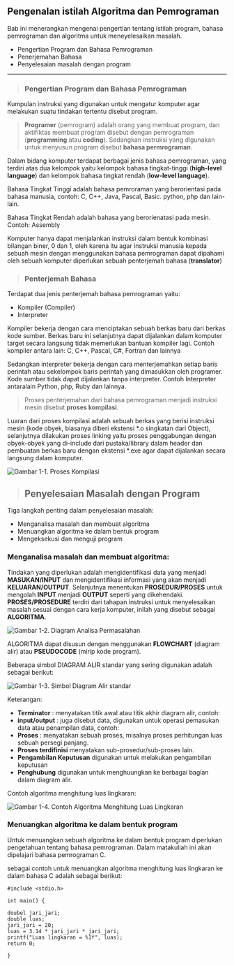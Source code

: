 ## Pengenalan istilah Algoritma dan Pemrograman
Bab ini menerangkan mengenai pengertian tentang istilah program, bahasa pemrograman dan algoritma untuk meneyelesaikan masalah. 
* Pengertian Program dan Bahasa Pemrograman
* Penerjemahan Bahasa
* Penyelesaian masalah dengan program

***
> ### Pengertian Program dan Bahasa Pemrograman

Kumpulan instruksi yang digunakan untuk mengatur komputer agar melakukan suatu tindakan tertentu disebut program.

> **Programer** (pemrogram) adalah orang yang membuat program, dan aktifiktas membuat program disebut dengan pemrograman (**programming** atau **coding**). Sedangkan instruksi yang digunakan untuk menyusun program disebut **bahasa permrograman**.

Dalam bidang komputer terdapat berbagai jenis bahasa pemrograman, yang terdiri atas dua kelompok yaitu kelompok bahasa tingkat-tinggi (**high-level language**) dan kelompok bahasa tingkat rendah (**low-level language**).  

Bahasa Tingkat Tinggi adalah bahasa pemroraman yang berorientasi pada bahasa manusia, contoh: C, C++, Java, Pascal, Basic. python, php dan lain-lain.

Bahasa Tingkat Rendah adalah bahasa yang berorienatasi pada mesin. Contoh: Assembly

Komputer hanya dapat menjalankan instruksi dalam bentuk kombinasi bilangan biner, 0 dan 1, oleh karena itu agar instruksi manusia kepada sebuah mesin dengan menggunakan bahasa pemrograman dapat dipahami oleh sebuah komputer diperlukan sebuah penterjemah bahasa (**translator**)

> ### Penterjemah Bahasa 

Terdapat dua jenis penterjemah bahasa pemrograman yaitu:
* Kompiler (Compiler) 
* Interpreter

Kompiler bekerja dengan cara menciptakan sebuah berkas baru dari berkas kode sumber. Berkas baru ini selanjutnya dapat dijalankan dalam komputer target secara langsung tidak memerlukan bantuan kompiler lagi.  Contoh kompiler antara lain: C, C++, Pascal, C#, Fortran dan lainnya

Sedangkan interpreter bekerja dengan cara menterjemahkan setiap baris perintah atau sekelompok baris perintah yang dimasukkan oleh programer. Kode sumber tidak dapat dijalankan tanpa interpreter. Contoh Interpreter antaralain Python, php, Ruby dan lainnya.

> Proses penterjemahan dari bahasa pemrograman menjadi instruksi mesin disebut **proses kompilasi**. 

Luaran dari proses kompilasi adalah sebuah berkas yang berisi instruksi mesin (kode obyek, biasanya diberi ekstensi *.o singkatan dari Object), selanjutnya dilakukan proses linking yaitu proses penggabungan dengan obyek-obyek yang di-include dari pustaka/library dalam header dan pembuatan berkas baru dengan ekstensi *.exe agar dapat dijalankan secara langsung dalam komputer.

![Gambar 1-1. Proses Kompilasi](https://github.com/handaga/Algoritma-dan-Pemrograman/blob/master/images/ch-01-04.svg)


> ## Penyelesaian Masalah dengan Program

Tiga langkah penting dalam penyelesaian masalah:

* Menganalisa masalah dan membuat algoritma
* Menuangkan algoritma ke dalam bentuk program 
* Mengeksekusi dan menguji program

### Menganalisa masalah dan membuat algoritma:

Tindakan yang diperlukan adalah mengidentifikasi data yang menjadi **MASUKAN/INPUT** dan mengidentifikasi  informasi yang akan menjadi **KELUARAN/OUTPUT**. Selanjutnya menentukan **PROSEDUR/PROSES** untuk mengolah **INPUT** menjadi **OUTPUT** seperti yang dikehendaki.  **PROSES/PROSEDURE** terdiri dari tahapan instruksi untuk menyelesaikan masalah sesuai dengan cara kerja komputer, inilah yang disebut sebagai **ALGORITMA**.

![Gambar 1-2. Diagram Analisa Permasalahan](https://github.com/handaga/Algoritma-dan-Pemrograman/blob/master/images/ch-01-00.svg)

ALGORITMA dapat disusun dengan menggunakan **FLOWCHART** (diagram alir) atau **PSEUDOCODE** (mirip kode program).

Beberapa simbol DIAGRAM ALIR standar yang sering digunakan adalah sebagai berikut:

![Gambar 1-3. Simbol Diagram Alir standar](https://github.com/handaga/Algoritma-dan-Pemrograman/blob/master/images/ch-01-01.svg)

Keterangan:

* **Terminator** : menyatakan titik awal atau titik akhir diagram alir, contoh:
* **input/output** : juga disebut data, digunakan untuk operasi pemasukan data atau penampilan data, contoh:
* **Proses** : menyatakan sebuah proses, misalnya proses perhitungan luas sebuah persegi panjang.  
* **Proses terdifinisi** menyatakan sub-prosedur/sub-proses lain.
* **Pengambilan Keputusan** digunakan untuk melakukan pengambilan keputusan
* **Penghubung** digunakan untuk menghuungkan ke berbagai bagian dalam diagram alir.

Contoh algoritma menghitung luas lingkaran:

![Gambar 1-4. Contoh Algoritma Menghitung Luas Lingkaran](https://github.com/handaga/Algoritma-dan-Pemrograman/blob/master/images/ch-01-02.svg)

### Menuangkan algoritma ke dalam bentuk program

Untuk menuangkan sebuah algoritma ke dalam bentuk program diperlukan pengetahuan tentang bahasa pemrograman.  Dalam matakuliah ini akan dipelajari bahasa pemrograman C.   

sebagai contoh untuk menuangkan algoritma menghitung luas lingkaran ke dalam bahasa C adalah sebagai berikut:

`#include <stdio.h>`

`int main() {`

    doubel jari_jari;
    double luas;
    jari_jari = 20;
    luas = 3.14 * jari_jari * jari_jari;
    printf("Luas lingkaran = %1f", luas);	
    return 0;
`}`


